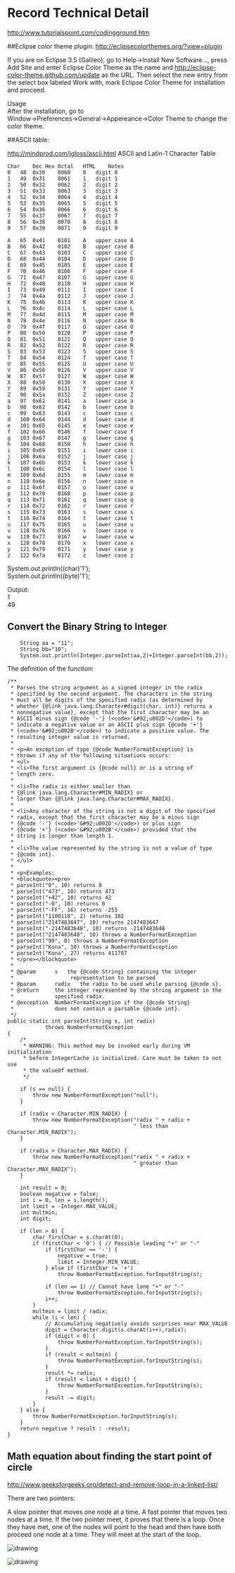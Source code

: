 # Record Technical Detail

http://www.tutorialspoint.com/codingground.htm


##Eclipse color theme plugin:
http://eclipsecolorthemes.org/?view=plugin

If you are on Eclipse 3.5 (Galileo), go to Help→Install New Software..., press Add Site and enter Eclipse Color Theme as the name and http://eclipse-color-theme.github.com/update as the URL. Then select the new entry from the select box labeled Work with, mark Eclipse Color Theme for installation and proceed.  

Usage  
After the installation, go to Window→Preferences→General→Appereance→Color Theme to change the color theme.

##ASCII table: 

http://mindprod.com/jgloss/ascii.html
ASCII and Latin-1 Character Table

	Char	Dec	Hex	Octal	HTML	Notes
	0	48	0x30	0060	0	digit 0
	1	49	0x31	0061	1	digit 1
	2	50	0x32	0062	2	digit 2
	3	51	0x33	0063	3	digit 3
	4	52	0x34	0064	4	digit 4
	5	53	0x35	0065	5	digit 5
	6	54	0x36	0066	6	digit 6
	7	55	0x37	0067	7	digit 7
	8	56	0x38	0070	8	digit 8
	9	57	0x39	0071	9	digit 9
	
	A	65	0x41	0101	A	upper case A
	B	66	0x42	0102	B	upper case B
	C	67	0x43	0103	C	upper case C
	D	68	0x44	0104	D	upper case D
	E	69	0x45	0105	E	upper case E
	F	70	0x46	0106	F	upper case F
	G	71	0x47	0107	G	upper case G
	H	72	0x48	0110	H	upper case H
	I	73	0x49	0111	I	upper case I
	J	74	0x4a	0112	J	upper case J
	K	75	0x4b	0113	K	upper case K
	L	76	0x4c	0114	L	upper case L
	M	77	0x4d	0115	M	upper case M
	N	78	0x4e	0116	N	upper case N
	O	79	0x4f	0117	O	upper case O
	P	80	0x50	0120	P	upper case P
	Q	81	0x51	0121	Q	upper case Q
	R	82	0x52	0122	R	upper case R
	S	83	0x53	0123	S	upper case S
	T	84	0x54	0124	T	upper case T
	U	85	0x55	0125	U	upper case U
	V	86	0x56	0126	V	upper case V
	W	87	0x57	0127	W	upper case W
	X	88	0x58	0130	X	upper case X
	Y	89	0x59	0131	Y	upper case Y
	Z	90	0x5a	0132	Z	upper case Z
	a	97	0x61	0141	a	lower case a
	b	98	0x62	0142	b	lower case b
	c	99	0x63	0143	c	lower case c
	d	100	0x64	0144	d	lower case d
	e	101	0x65	0145	e	lower case e
	f	102	0x66	0146	f	lower case f
	g	103	0x67	0147	g	lower case g
	h	104	0x68	0150	h	lower case h
	i	105	0x69	0151	i	lower case i
	j	106	0x6a	0152	j	lower case j
	k	107	0x6b	0153	k	lower case k
	l	108	0x6c	0154	l	lower case l
	m	109	0x6d	0155	m	lower case m
	n	110	0x6e	0156	n	lower case n
	o	111	0x6f	0157	o	lower case o
	p	112	0x70	0160	p	lower case p
	q	113	0x71	0161	q	lower case q
	r	114	0x72	0162	r	lower case r
	s	115	0x73	0163	s	lower case s
	t	116	0x74	0164	t	lower case t
	u	117	0x75	0165	u	lower case u
	v	118	0x76	0166	v	lower case v
	w	119	0x77	0167	w	lower case w
	x	120	0x78	0170	x	lower case x
	y	121	0x79	0171	y	lower case y
	z	122	0x7a	0172	z	lower case z

System.out.println((char)'1');  
System.out.println((byte)'1');  

Output:		
1  
49  


## Convert the Binary String to Integer

		String aa = "11";
		String bb="10";
		System.out.println(Integer.parseInt(aa,2)+Integer.parseInt(bb,2));

The definition of the function:

    /**
     * Parses the string argument as a signed integer in the radix
     * specified by the second argument. The characters in the string
     * must all be digits of the specified radix (as determined by
     * whether {@link java.lang.Character#digit(char, int)} returns a
     * nonnegative value), except that the first character may be an
     * ASCII minus sign {@code '-'} (<code>'&#92;u002D'</code>) to
     * indicate a negative value or an ASCII plus sign {@code '+'}
     * (<code>'&#92;u002B'</code>) to indicate a positive value. The
     * resulting integer value is returned.
     *
     * <p>An exception of type {@code NumberFormatException} is
     * thrown if any of the following situations occurs:
     * <ul>
     * <li>The first argument is {@code null} or is a string of
     * length zero.
     *
     * <li>The radix is either smaller than
     * {@link java.lang.Character#MIN_RADIX} or
     * larger than {@link java.lang.Character#MAX_RADIX}.
     *
     * <li>Any character of the string is not a digit of the specified
     * radix, except that the first character may be a minus sign
     * {@code '-'} (<code>'&#92;u002D'</code>) or plus sign
     * {@code '+'} (<code>'&#92;u002B'</code>) provided that the
     * string is longer than length 1.
     *
     * <li>The value represented by the string is not a value of type
     * {@code int}.
     * </ul>
     *
     * <p>Examples:
     * <blockquote><pre>
     * parseInt("0", 10) returns 0
     * parseInt("473", 10) returns 473
     * parseInt("+42", 10) returns 42
     * parseInt("-0", 10) returns 0
     * parseInt("-FF", 16) returns -255
     * parseInt("1100110", 2) returns 102
     * parseInt("2147483647", 10) returns 2147483647
     * parseInt("-2147483648", 10) returns -2147483648
     * parseInt("2147483648", 10) throws a NumberFormatException
     * parseInt("99", 8) throws a NumberFormatException
     * parseInt("Kona", 10) throws a NumberFormatException
     * parseInt("Kona", 27) returns 411787
     * </pre></blockquote>
     *
     * @param      s   the {@code String} containing the integer
     *                  representation to be parsed
     * @param      radix   the radix to be used while parsing {@code s}.
     * @return     the integer represented by the string argument in the
     *             specified radix.
     * @exception  NumberFormatException if the {@code String}
     *             does not contain a parsable {@code int}.
     */
    public static int parseInt(String s, int radix)
                throws NumberFormatException
    {
        /*
         * WARNING: This method may be invoked early during VM initialization
         * before IntegerCache is initialized. Care must be taken to not use
         * the valueOf method.
         */

        if (s == null) {
            throw new NumberFormatException("null");
        }

        if (radix < Character.MIN_RADIX) {
            throw new NumberFormatException("radix " + radix +
                                            " less than Character.MIN_RADIX");
        }

        if (radix > Character.MAX_RADIX) {
            throw new NumberFormatException("radix " + radix +
                                            " greater than Character.MAX_RADIX");
        }

        int result = 0;
        boolean negative = false;
        int i = 0, len = s.length();
        int limit = -Integer.MAX_VALUE;
        int multmin;
        int digit;

        if (len > 0) {
            char firstChar = s.charAt(0);
            if (firstChar < '0') { // Possible leading "+" or "-"
                if (firstChar == '-') {
                    negative = true;
                    limit = Integer.MIN_VALUE;
                } else if (firstChar != '+')
                    throw NumberFormatException.forInputString(s);

                if (len == 1) // Cannot have lone "+" or "-"
                    throw NumberFormatException.forInputString(s);
                i++;
            }
            multmin = limit / radix;
            while (i < len) {
                // Accumulating negatively avoids surprises near MAX_VALUE
                digit = Character.digit(s.charAt(i++),radix);
                if (digit < 0) {
                    throw NumberFormatException.forInputString(s);
                }
                if (result < multmin) {
                    throw NumberFormatException.forInputString(s);
                }
                result *= radix;
                if (result < limit + digit) {
                    throw NumberFormatException.forInputString(s);
                }
                result -= digit;
            }
        } else {
            throw NumberFormatException.forInputString(s);
        }
        return negative ? result : -result;
    }

## Math equation about finding the start point of circle 

http://www.geeksforgeeks.org/detect-and-remove-loop-in-a-linked-list/


There are two pointers:

A slow pointer that moves one node at a time.
A fast pointer that moves two nodes at a time.
If the two pointer meet, it proves that there is a loop. Once they have met, one of the nodes will point to the head and then have both proceed one node at a time. They will meet at the start of the loop.

![drawing](https://github.com/63a16d97ea4816a7f854483da5031469/Data-Structure/blob/master/Screenshots/LoopStartNode1.png)


![drawing](https://github.com/63a16d97ea4816a7f854483da5031469/Data-Structure/blob/master/Screenshots/LoopStartNode2.png)
